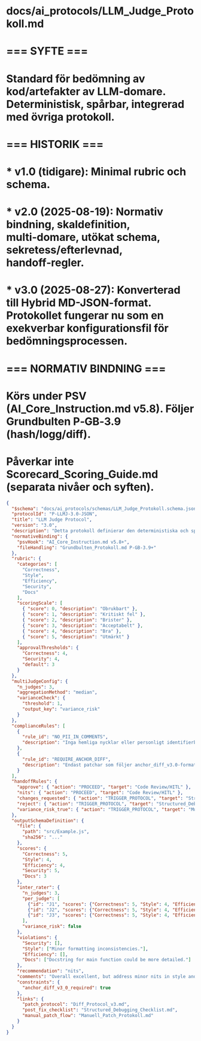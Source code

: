 # docs/ai_protocols/LLM_Judge_Protokoll.md
#
# === SYFTE ===
# Standard för bedömning av kod/artefakter av LLM‑domare. Deterministisk, spårbar, integrerad med övriga protokoll.
#
# === HISTORIK ===
# * v1.0 (tidigare): Minimal rubric och schema.
# * v2.0 (2025-08-19): Normativ bindning, skaldefinition, multi‑domare, utökat schema, sekretess/efterlevnad, handoff‑regler.
# * v3.0 (2025-08-27): Konverterad till Hybrid MD-JSON-format. Protokollet fungerar nu som en exekverbar konfigurationsfil för bedömningsprocessen.

# === NORMATIV BINDNING ===
# Körs under PSV (AI_Core_Instruction.md v5.8). Följer Grundbulten P‑GB‑3.9 (hash/logg/diff).
# Påverkar inte Scorecard_Scoring_Guide.md (separata nivåer och syften).
```json
{
  "$schema": "docs/ai_protocols/schemas/LLM_Judge_Protokoll.schema.json",
  "protocolId": "P-LLMJ-3.0-JSON",
  "title": "LLM Judge Protocol",
  "version": "3.0",
  "description": "Detta protokoll definierar den deterministiska och spårbara standarden för bedömning av kod och andra artefakter av en LLM-domare.",
  "normativeBinding": {
    "psvHook": "AI_Core_Instruction.md v5.8+",
    "fileHandling": "Grundbulten_Protokoll.md P-GB-3.9+"
  },
  "rubric": {
    "categories": [
      "Correctness",
      "Style",
      "Efficiency",
      "Security",
      "Docs"
    ],
    "scoringScale": [
      { "score": 0, "description": "Obrukbart" },
      { "score": 1, "description": "Kritiskt fel" },
      { "score": 2, "description": "Brister" },
      { "score": 3, "description": "Acceptabelt" },
      { "score": 4, "description": "Bra" },
      { "score": 5, "description": "Utmärkt" }
    ],
    "approvalThresholds": {
      "Correctness": 4,
      "Security": 4,
      "default": 3
    }
  },
  "multiJudgeConfig": {
    "n_judges": 3,
    "aggregationMethod": "median",
    "varianceCheck": {
      "threshold": 1,
      "output_key": "variance_risk"
    }
  },
  "complianceRules": [
    {
      "rule_id": "NO_PII_IN_COMMENTS",
      "description": "Inga hemliga nycklar eller personligt identifierbar information (PII) får finnas i kommentarer. Vid upptäckt, avbryt och begär sanering."
    },
    {
      "rule_id": "REQUIRE_ANCHOR_DIFF",
      "description": "Endast patchar som följer anchor_diff_v3.0-formatet och inkluderar en base_checksum_sha256 accepteras för granskning."
    }
  ],
  "handoffRules": {
    "approve": { "action": "PROCEED", "target": "Code Review/HITL" },
    "nits": { "action": "PROCEED", "target": "Code Review/HITL" },
    "changes_requested": { "action": "TRIGGER_PROTOCOL", "target": "Structured_Debugging_Checklist.md" },
    "reject": { "action": "TRIGGER_PROTOCOL", "target": "Structured_Debugging_Checklist.md" },
    "variance_risk_true": { "action": "TRIGGER_PROTOCOL", "target": "Multi_Sample_Protokoll.md" }
  },
  "outputSchemaDefinition": {
    "file": {
      "path": "src/Example.js",
      "sha256": "..."
    },
    "scores": {
      "Correctness": 5,
      "Style": 4,
      "Efficiency": 4,
      "Security": 5,
      "Docs": 3
    },
    "inter_rater": {
      "n_judges": 3,
      "per_judge": [
        {"id": "J1", "scores": {"Correctness": 5, "Style": 4, "Efficiency": 4, "Security": 5, "Docs": 3}},
        {"id": "J2", "scores": {"Correctness": 5, "Style": 4, "Efficiency": 4, "Security": 5, "Docs": 3}},
        {"id": "J3", "scores": {"Correctness": 5, "Style": 4, "Efficiency": 4, "Security": 5, "Docs": 3}}
      ],
      "variance_risk": false
    },
    "violations": {
      "Security": [],
      "Style": ["Minor formatting inconsistencies."],
      "Efficiency": [],
      "Docs": ["Docstring for main function could be more detailed."]
    },
    "recommendation": "nits",
    "comments": "Overall excellent, but address minor nits in style and documentation for full compliance.",
    "constraints": {
      "anchor_diff_v3_0_required": true
    },
    "links": {
      "patch_protocol": "Diff_Protocol_v3.md",
      "post_fix_checklist": "Structured_Debugging_Checklist.md",
      "manual_patch_flow": "Manuell_Patch_Protokoll.md"
    }
  }
}
